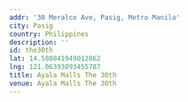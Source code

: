 ```yaml
---
addr: '30 Meralco Ave, Pasig, Metro Manila'
city: Pasig
country: Philippines
description: ''
id: the30th
lat: 14.580841949012862
lng: 121.06393093455787
title: Ayala Malls The 30th
venue: Ayala Malls The 30th
---
```


